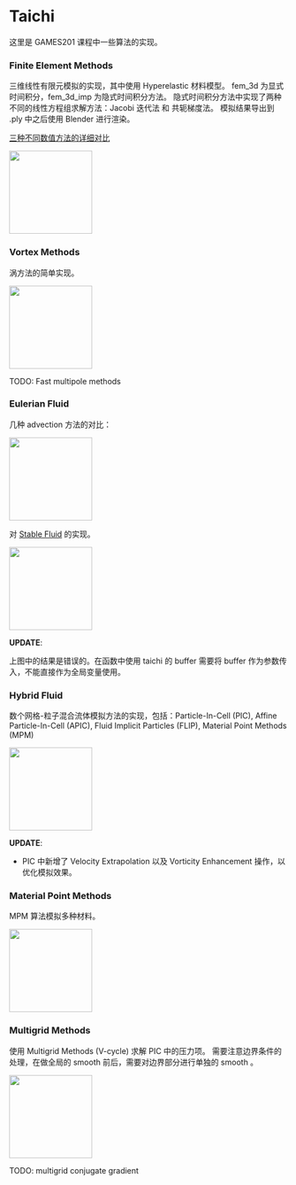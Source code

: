 # Taichi

这里是 GAMES201 课程中一些算法的实现。


### Finite Element Methods
三维线性有限元模拟的实现，其中使用 Hyperelastic 材料模型。 fem_3d 为显式时间积分，fem_3d_imp 为隐式时间积分方法。
隐式时间积分方法中实现了两种不同的线性方程组求解方法：Jacobi 迭代法 和 共轭梯度法。
模拟结果导出到 .ply 中之后使用 Blender 进行渲染。

[三种不同数值方法的详细对比](https://github.com/YuCrazing/Taichi/tree/master/fem_3d_imp)

<!-- ![](fem_3d_imp/rendered/out-cg.gif) -->
<img src="fem_3d_imp/rendered/out-cg.gif" height="150" />

### Vortex Methods

涡方法的简单实现。

<!-- ![](vortex_method/output/vortex_compressed_400.gif) -->
<img src="vortex_method/output/vortex_compressed_400.gif" height="150" />

TODO: Fast multipole methods


### Eulerian Fluid

几种 advection 方法的对比：

<!-- ![](euler_fluid/advection_output/comparison_compressed_800.gif) -->
<img src="euler_fluid/advection_output/comparison_compressed_800.gif" height="150" />

对 [Stable Fluid](http://graphics.stanford.edu/courses/cs468-05-fall/slides_2/an_stable_fluid_fall_05.pdf) 的实现。

<!-- ![](euler_fluid/euler_fluid_output/euler_fluid_compressed_300.gif) -->
<img src="euler_fluid/euler_fluid_output/euler_fluid_compressed_300.gif" height="150" />

**UPDATE**: 

上图中的结果是错误的。在函数中使用 taichi 的 buffer 需要将 buffer 作为参数传入，不能直接作为全局变量使用。 




### Hybrid Fluid

数个网格-粒子混合流体模拟方法的实现，包括：Particle-In-Cell (PIC), Affine Particle-In-Cell (APIC), Fluid Implicit Particles (FLIP), Material Point Methods (MPM)

<!-- ![](hybrid_fluid/output/comparison_compressed_800.gif) -->
<img src="hybrid_fluid/output/comparison_compressed_800.gif" height="150" />



**UPDATE**:

* PIC 中新增了 Velocity Extrapolation 以及 Vorticity Enhancement 操作，以优化模拟效果。 

### Material Point Methods

MPM 算法模拟多种材料。

<!-- ![](mpm/output/mpm_multi_materials_compressed_300.gif) -->
<img src="mpm/output/mpm_multi_materials_compressed_300.gif" height="150" />


### Multigrid Methods
使用 Multigrid Methods (V-cycle) 求解 PIC 中的压力项。
需要注意边界条件的处理，在做全局的 smooth 前后，需要对边界部分进行单独的 smooth 。

<!-- ![](multigrid_todo/output/multigrid_compressed_300.gif) -->
<img src="multigrid_todo/output/multigrid_compressed_300.gif" height="150" />

TODO: multigrid conjugate gradient
